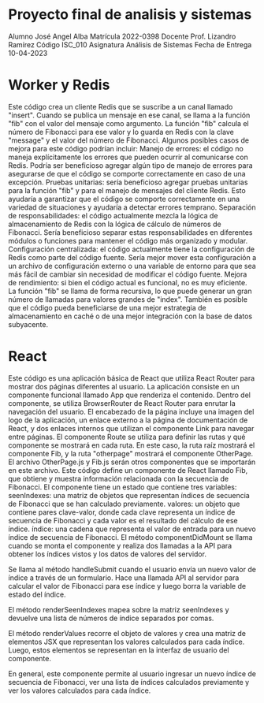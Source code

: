 # Proyecto final de analisis y sistemas

Alumno
José Angel Alba 
Matrícula
2022-0398
Docente
Prof. Lizandro Ramírez
Código 
ISC_010
Asignatura
Análisis de Sistemas
Fecha de Entrega
10-04-2023


# Worker y Redis
Este código crea un cliente Redis que se suscribe a un canal llamado "insert". Cuando se publica un mensaje en ese canal, se llama a la función "fib" con el valor del mensaje como argumento. La función "fib" calcula el número de Fibonacci para ese valor y lo guarda en Redis con la clave "message" y el valor del número de Fibonacci.
Algunos posibles casos de mejora para este código podrían incluir:
Manejo de errores: el código no maneja explícitamente los errores que pueden ocurrir al comunicarse con Redis. Podría ser beneficioso agregar algún tipo de manejo de errores para asegurarse de que el código se comporte correctamente en caso de una excepción.
Pruebas unitarias: sería beneficioso agregar pruebas unitarias para la función "fib" y para el manejo de mensajes del cliente Redis. Esto ayudaría a garantizar que el código se comporte correctamente en una variedad de situaciones y ayudaría a detectar errores temprano.
Separación de responsabilidades: el código actualmente mezcla la lógica de almacenamiento de Redis con la lógica de cálculo de números de Fibonacci. Sería beneficioso separar estas responsabilidades en diferentes módulos o funciones para mantener el código más organizado y modular.
Configuración centralizada: el código actualmente tiene la configuración de Redis como parte del código fuente. Sería mejor mover esta configuración a un archivo de configuración externo o una variable de entorno para que sea más fácil de cambiar sin necesidad de modificar el código fuente.
Mejora de rendimiento: si bien el código actual es funcional, no es muy eficiente. La función "fib" se llama de forma recursiva, lo que puede generar un gran número de llamadas para valores grandes de "index". También es posible que el código pueda beneficiarse de una mejor estrategia de almacenamiento en caché o de una mejor integración con la base de datos subyacente.

# React
Este código es una aplicación básica de React que utiliza React Router para mostrar dos páginas diferentes al usuario.
La aplicación consiste en un componente funcional llamado App que renderiza el contenido. Dentro del componente, se utiliza BrowserRouter de React Router para enrutar la navegación del usuario.
El encabezado de la página incluye una imagen del logo de la aplicación, un enlace externo a la página de documentación de React, y dos enlaces internos que utilizan el componente Link para navegar entre páginas.
El componente Route se utiliza para definir las rutas y qué componente se mostrará en cada ruta. En este caso, la ruta raíz mostrará el componente Fib, y la ruta "otherpage" mostrará el componente OtherPage.
El archivo OtherPage.js y Fib.js serán otros componentes que se importarán en este archivo.
Este código define un componente de React llamado Fib, que obtiene y muestra información relacionada con la secuencia de Fibonacci.
El componente tiene un estado que contiene tres variables:
seenIndexes: una matriz de objetos que representan índices de secuencia de Fibonacci que se han calculado previamente.
valores: un objeto que contiene pares clave-valor, donde cada clave representa un índice de secuencia de Fibonacci y cada valor es el resultado del cálculo de ese índice.
índice: una cadena que representa el valor de entrada para un nuevo índice de secuencia de Fibonacci.
El método componentDidMount se llama cuando se monta el componente y realiza dos llamadas a la API para obtener los índices vistos y los datos de valores del servidor.

Se llama al método handleSubmit cuando el usuario envía un nuevo valor de índice a través de un formulario. Hace una llamada API al servidor para calcular el valor de Fibonacci para ese índice y luego borra la variable de estado del índice.

El método renderSeenIndexes mapea sobre la matriz seenIndexes y devuelve una lista de números de índice separados por comas.

El método renderValues recorre el objeto de valores y crea una matriz de elementos JSX que representan los valores calculados para cada índice. Luego, estos elementos se representan en la interfaz de usuario del componente.

En general, este componente permite al usuario ingresar un nuevo índice de secuencia de Fibonacci, ver una lista de índices calculados previamente y ver los valores calculados para cada índice.


